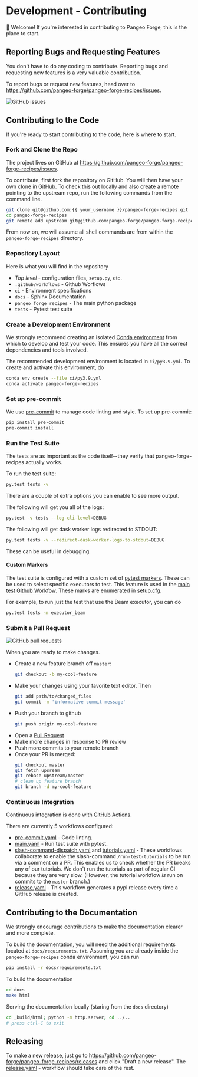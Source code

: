 # Development - Contributing

👋 Welcome!
If you're interested in contributing to Pangeo Forge, this is the place to start.

## Reporting Bugs and Requesting Features

You don't have to do any coding to contribute.
Reporting bugs and requesting new features is a very valuable contribution.

To report bugs or request new features, head over to
<https://github.com/pangeo-forge/pangeo-forge-recipes/issues>.

![GitHub issues](https://img.shields.io/github/issues/pangeo-forge/pangeo-forge-recipes?style=flat-square)

## Contributing to the Code

If you're ready to start contributing to the code, here is where to start.

### Fork and Clone the Repo

The project lives on GitHub at
<https://github.com/pangeo-forge/pangeo-forge-recipes/issues>.

To contribute, first fork the repository on GitHub.
You will then have your own clone in GitHub.
To check this out locally and also create a remote pointing to the upstream repo,
run the following commands from the command line.

```bash
git clone git@github.com:{{ your_username }}/pangeo-forge-recipes.git
cd pangeo-forge-recipes
git remote add upstream git@github.com:pangeo-forge/pangeo-forge-recipes.git
```

From now on, we will assume all shell commands are from within the
`pangeo-forge-recipes` directory.

### Repository Layout

Here is what you will find in the repository

- _Top level_ - configuration files, `setup.py`, etc.
- `.github/workflows` - Github Worflows
- `ci` - Environment specifications
- `docs` - Sphinx Documentation
- `pangeo_forge_recipes` - The main python package
- `tests` - Pytest test suite

### Create a Development Environment

We strongly recommend creating an isolated
[Conda environment](https://docs.conda.io/projects/conda/en/latest/user-guide/tasks/manage-environments.html)
from which to develop and test your code.
This ensures you have all the correct dependencies and tools involved.

The recommended development environment is located in `ci/py3.9.yml`.
To create and activate this environment, do

```bash
conda env create --file ci/py3.9.yml
conda activate pangeo-forge-recipes
```

### Set up pre-commit

We use [pre-commit](https://pre-commit.com/) to manage code linting and style.
To set up pre-commit:

```bash
pip install pre-commit
pre-commit install
```

### Run the Test Suite

The tests are as important as the code itself--they verify that pangeo-forge-recipes
actually works.

To run the test suite:

```bash
py.test tests -v
```

There are a couple of extra options you can enable to see more output.

The following will get you all of the logs:

```bash
py.test -v tests --log-cli-level=DEBUG
````

The following will get dask worker logs redirected to STDOUT:

```bash
py.test tests -v --redirect-dask-worker-logs-to-stdout=DEBUG
```

These can be useful in debugging.

#### Custom Markers

The test suite is configured with a custom set of [pytest markers](https://docs.pytest.org/en/latest/example/markers.htm).
These can be used to select specific executors to test.
This feature is used in the [main test Github Workfow](https://github.com/pangeo-forge/pangeo-forge-recipes/blob/master/.github/workflows/main.yaml).
These marks are enumerated in [setup.cfg](https://github.com/pangeo-forge/pangeo-forge-recipes/blob/master/setup.cfg).

For example, to run just the test that use the Beam executor, you can do

```bash
py.test tests -m executor_beam
```

### Submit a Pull Request

[![GitHub pull requests](https://img.shields.io/github/issues-pr/pangeo-forge/pangeo-forge-recipes?style=flat-square)](https://github.com/pangeo-forge/pangeo-forge-recipes/pulls)

When you are ready to make changes.

- Create a new feature branch off `master`:
   ```bash
   git checkout -b my-cool-feature
   ```
- Make your changes using your favorite text editor. Then
  ```bash
  git add path/to/changed_files
  git commit -m 'informative commit message'
  ```
- Push your branch to github
  ```bash
  git push origin my-cool-feature
  ```
- Open a [Pull Request](https://github.com/pangeo-forge/pangeo-forge-recipes/pulls)
- Make more changes in response to PR review
- Push more commits to your remote branch
- Once your PR is merged:
  ```bash
  git checkout master
  git fetch upsream
  git rebase upstream/master
  # clean up feature branch
  git branch -d my-cool-feature
  ```

### Continuous Integration

Continuous integration is done with [GitHub Actions](https://docs.github.com/en/actions/learn-github-actions).

There are currently 5 workflows configured:

- [pre-commit.yaml](https://github.com/pangeo-forge/pangeo-forge-recipes/blob/master/.github/workflows/pre-commit.yaml) -
  Code linting.
- [main.yaml](https://github.com/pangeo-forge/pangeo-forge-recipes/blob/master/.github/workflows/main.yaml) -
  Run test suite with pytest.
- [slash-command-dispatch.yaml](https://github.com/pangeo-forge/pangeo-forge-recipes/blob/master/.github/workflows/slash-command-dispatch.yaml) and [tutorials.yaml](https://github.com/pangeo-forge/pangeo-forge-recipes/blob/master/.github/workflows/tutorials.yaml) -
  These workflows collaborate to enable the slash-command `/run-test-tutorials` to be run
  via a comment on a PR. This enables us to check whether the PR breaks any of our tutorials.
  We don't run the tutorials as part of regular CI because they are very slow.
  (However, the tutorial workflow _is_ run on commits to the `master` branch.)
- [release.yaml](https://github.com/pangeo-forge/pangeo-forge-recipes/blob/master/.github/workflows/release.yaml) -
  This workflow generates a pypi release every time a GitHub release is created.

## Contributing to the Documentation

We strongly encourage contributions to make the documentation clearer and more complete.

To build the documentation, you will need the additional requirements located at
`docs/requirements.txt`.
Assuming you are already inside the `pangeo-forge-recipes` conda environment, you can run

```bash
pip install -r docs/requirements.txt
```

To build the documentation
```bash
cd docs
make html
```

Serving the documentation locally (staring from the `docs` directory)
```bash
cd _build/html; python -m http.server; cd ../..
# press ctrl-C to exit
```

## Releasing

To make a new release, just go to <https://github.com/pangeo-forge/pangeo-forge-recipes/releases>
and click "Draft a new release".
The [release.yaml](https://github.com/pangeo-forge/pangeo-forge-recipes/blob/master/.github/workflows/release.yaml) -
workflow should take care of the rest.
